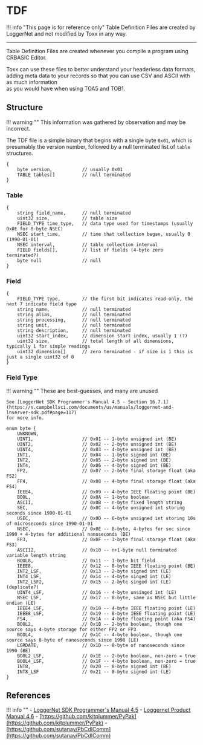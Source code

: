 # TDF

!!! info "This page is for reference only"
    Table Definition Files are created by LoggerNet and not modified by Toxx in any way.

------------------------------------


Table Definition Files are created whenever you compile a program using CRBASIC Editor.

Toxx can use these files to better understand your headerless data formats, adding
meta data to your records so that you can use CSV and ASCII with as much information  
as you would have when using TOA5 and TOB1.


## Structure

!!! warning ""
    This information was gathered by observation and may be incorrect.

The TDF file is a simple binary that begins with a single byte `0x01`, which is presumably the version number, followed by a null terminated list of `table` structures.

```
{
    byte version,           // usually 0x01
    TABLE tables[]          // null terminated
}
```

### Table

```
{
    string field_name,      // null terminated
    uint32 size,            // table size
    FIELD_TYPE time_type,   // data type used for timestamps (usually 0x0E for 8-byte NSEC)
    NSEC start_time,        // time that collection began, usually 0 (1990-01-01)
    NSEC interval,          // table collection interval
    FIELD fields[],         // list of fields (4-byte zero terminated?)
    byte null               // null
}
```

### Field

```
{
    FIELD_TYPE type,        // the first bit indicates read-only, the next 7 indicate field type
    string name,            // null terminated
    string alias,           // null terminated
    string processing,      // null terminated
    string unit,            // null terminated
    string description,     // null terminated
    uint32 start_index,     // dimension start index, usually 1 (?)
    uint32 size,            // total length of all dimensions, typically 1 for simple readings
    uint32 dimension[]      // zero terminated - if size is 1 this is just a single uint32 of 0
}
```

### Field Type

!!! warning ""
    These are best-guesses, and many are unused

    See [LoggerNet SDK Programmer's Manual 4.5 - Section 16.7.1](https://s.campbellsci.com/documents/us/manuals/loggernet-and-lnserver-sdk.pdf#page=117)
    for more info.

```
enum byte {
    UNKNOWN,
    UINT1,                  // 0x01 -- 1-byte unsigned int (BE)
    UINT2,                  // 0x02 -- 2-byte unsigned int (BE)
    UINT4,                  // 0x03 -- 4-byte unsigned int (BE)
    INT1,                   // 0x04 -- 1-byte signed int (BE)
    INT2,                   // 0x05 -- 2-byte signed int (BE)
    INT4,                   // 0x06 -- 4-byte signed int (BE)
    FP2,                    // 0x07 -- 2-byte final storage float (aka FS2)
    FP4,                    // 0x08 -- 4-byte final storage float (aka FS4)
    IEEE4,                  // 0x09 -- 4-byte IEEE floating point (BE)
    BOOL,                   // 0x0A -- 1-byte boolean
    ASCII,                  // 0x0B -- n-byte fixed length string
    SEC,                    // 0x0C -- 4-byte unsigned int storing seconds since 1990-01-01
    USEC,                   // 0x0D -- 6-byte unsigned int storing 10s of microseconds since 1990-01-01
    NSEC,                   // 0x0E -- 8-byte, 4-bytes for sec since 1990 + 4-bytes for additional nanoseconds (BE)
    FP3,                    // 0x0F -- 3-byte final storage float (aka FS3)
    ASCIIZ,                 // 0x10 -- n+1-byte null terminated variable length string
    BOOL8,                  // 0x11 -- 1-byte bit field
    IEEE8,                  // 0x12 -- 8-byte IEEE floating point (BE)
    INT2_LSF,               // 0x13 -- 2-byte signed int (LE)
    INT4_LSF,               // 0x14 -- 4-byte singed int (LE)
    INT2_LSF2,              // 0x15 -- 2-byte singed int (LE) (duplicate?)
    UINT4_LSF,              // 0x16 -- 4-byte unsinged int (LE)
    NSEC_LSF,               // 0x17 -- 8-byte, same as NSEC but little endian (LE)
    IEEE4_LSF,              // 0x18 -- 4-byte IEEE floating point (LE)
    IEEE8_LSF,              // 0x19 -- 8-byte IEEE floating point (LE)
    FS4,                    // 0x1A -- 4-byte floating point (aka FS4)
    BOOL2,                  // 0x1B -- 2-byte boolean, though one source says 4-byte storage for either FP2 or FP3
    BOOL4,                  // 0x1C -- 4-byte boolean, though one source says 8-byte of nanoseconds since 1990 (LE)
    LGRDATE,                // 0x1D -- 8-byte of nanoseconds since 1990 (BE)
    BOOL2_LSF,              // 0x1E -- 2-byte boolean, non-zero = true
    BOOL4_LSF,              // 0x1F -- 4-byte boolean, non-zero = true
    INT8,                   // 0x20 -- 8-byte signed int (BE)
    INT8_LSF                // 0x21 -- 8-byte signed int (LE)
}
```

## References

!!! info ""
    - [LoggerNet SDK Programmer's Manual 4.5](https://s.campbellsci.com/documents/us/manuals/loggernet-and-lnserver-sdk.pdf)
    - [Loggernet Product Manual 4.6](https://s.campbellsci.com/documents/us/manuals/loggernet.pdf)
    - [https://github.com/kitplummer/PyPak](https://github.com/kitplummer/PyPak)
    - [https://github.com/sutanay/PbCdlComm](https://github.com/sutanay/PbCdlComm)

